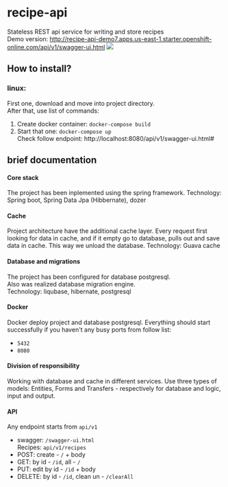 # recipe-api
Stateless REST api service for writing and store recipes <br>
Demo version: http://recipe-api-demo7.apps.us-east-1.starter.openshift-online.com/api/v1/swagger-ui.html
<img src="https://sun9-23.userapi.com/c858332/v858332351/1a606e/_1Y8V_J8ar8.jpg">
## How to install? 
### linux:
First one, download and move into project directory. <br>
After that, use list of commands: 
1. Create docker container: `docker-compose build` <br>
2. Start that one: `docker-compose up` <br>
Check follow endpoint: http://localhost:8080/api/v1/swagger-ui.html#
## brief documentation
#### Core stack
The project has been inplemented using the spring framework.
Technology: Spring boot, Spring Data Jpa (Hibbernate), dozer
#### Cache
Project architecture have the additional cache layer. 
Every request first looking for data in cache, and if it empty go to database, pulls out and save data in cache. 
This way we unload the database. 
Technology: Guava cache
#### Database and migrations 
The project has been configured for database postgresql. <br>
Also was realized database migration engine. <br>
Technology: liqubase, hibernate, postgresql
#### Docker 
Docker deploy project and database postgresql.
Everything should start successfully if you haven't any busy ports from follow list: 
- `5432`
- `8080` <br>
#### Division of responsibility
Working with database and cache in different services. Use three types of models: Entities, Forms and Transfers - respectively for database and logic, input and output. 
#### API
Any endpoint starts from `api/v1`
- swagger: `/swagger-ui.html` <br>
Recipes:  `api/v1/recipes`
- POST: create - `/` + body
- GET: by id - `/id`, all - `/`
- PUT: edit by id - `/id` + body
- DELETE: by id - `/id`, clean un - `/clearAll`
